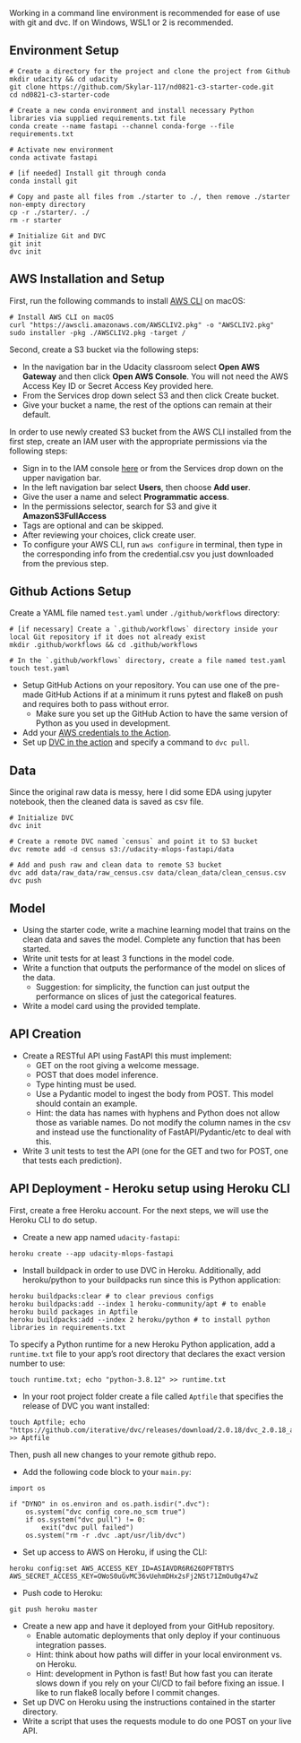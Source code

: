 Working in a command line environment is recommended for ease of use with git and dvc. If on Windows, WSL1 or 2 is recommended.


## Environment Setup
```shell
# Create a directory for the project and clone the project from Github
mkdir udacity && cd udacity
git clone https://github.com/Skylar-117/nd0821-c3-starter-code.git
cd nd0821-c3-starter-code

# Create a new conda environment and install necessary Python libraries via supplied requirements.txt file
conda create --name fastapi --channel conda-forge --file requirements.txt

# Activate new environment
conda activate fastapi

# [if needed] Install git through conda
conda install git

# Copy and paste all files from ./starter to ./, then remove ./starter non-empty directory
cp -r ./starter/. ./
rm -r starter

# Initialize Git and DVC
git init
dvc init
```


## AWS Installation and Setup

First, run the following commands to install [AWS CLI](https://docs.aws.amazon.com/cli/latest/userguide/getting-started-install.html) on macOS:  

```shell
# Install AWS CLI on macOS
curl "https://awscli.amazonaws.com/AWSCLIV2.pkg" -o "AWSCLIV2.pkg"
sudo installer -pkg ./AWSCLIV2.pkg -target /
```

Second, create a S3 bucket via the following steps:  

* In the navigation bar in the Udacity classroom select **Open AWS Gateway** and then click **Open AWS Console**. You will not need the AWS Access Key ID or Secret Access Key provided here.
* From the Services drop down select S3 and then click Create bucket.
* Give your bucket a name, the rest of the options can remain at their default.

In order to use newly created S3 bucket from the AWS CLI installed from the first step, create an IAM user with the appropriate permissions via the following steps:  

* Sign in to the IAM console <a href="https://console.aws.amazon.com/iam/" target="_blank">here</a> or from the Services drop down on the upper navigation bar.
* In the left navigation bar select **Users**, then choose **Add user**.
* Give the user a name and select **Programmatic access**.
* In the permissions selector, search for S3 and give it **AmazonS3FullAccess**
* Tags are optional and can be skipped.
* After reviewing your choices, click create user. 
* To configure your AWS CLI, run ```aws configure``` in terminal, then type in the corresponding info from the credential.csv you just downloaded from the previous step.


## Github Actions Setup

Create a YAML file named `test.yaml` under `./github/workflows` directory:  

```shell
# [if necessary] Create a `.github/workflows` directory inside your local Git repository if it does not already exist
mkdir .github/workflows && cd .github/workflows

# In the `.github/workflows` directory, create a file named test.yaml
touch test.yaml
```  

* Setup GitHub Actions on your repository. You can use one of the pre-made GitHub Actions if at a minimum it runs pytest and flake8 on push and requires both to pass without error.
   * Make sure you set up the GitHub Action to have the same version of Python as you used in development.
* Add your <a href="https://github.com/marketplace/actions/configure-aws-credentials-action-for-github-actions" target="_blank">AWS credentials to the Action</a>.
* Set up <a href="https://github.com/iterative/setup-dvc" target="_blank">DVC in the action</a> and specify a command to `dvc pull`.


## Data
Since the original raw data is messy, here I did some EDA using jupyter notebook, then the cleaned data is saved as csv file.
```shell
# Initialize DVC
dvc init

# Create a remote DVC named `census` and point it to S3 bucket
dvc remote add -d census s3://udacity-mlops-fastapi/data

# Add and push raw and clean data to remote S3 bucket
dvc add data/raw_data/raw_census.csv data/clean_data/clean_census.csv
dvc push
```


## Model

* Using the starter code, write a machine learning model that trains on the clean data and saves the model. Complete any function that has been started.
* Write unit tests for at least 3 functions in the model code.
* Write a function that outputs the performance of the model on slices of the data.
   * Suggestion: for simplicity, the function can just output the performance on slices of just the categorical features.
* Write a model card using the provided template.


## API Creation

* Create a RESTful API using FastAPI this must implement:
   * GET on the root giving a welcome message.
   * POST that does model inference.
   * Type hinting must be used.
   * Use a Pydantic model to ingest the body from POST. This model should contain an example.
    * Hint: the data has names with hyphens and Python does not allow those as variable names. Do not modify the column names in the csv and instead use the functionality of FastAPI/Pydantic/etc to deal with this.
* Write 3 unit tests to test the API (one for the GET and two for POST, one that tests each prediction).


## API Deployment - Heroku setup using Heroku CLI
First, create a free Heroku account. For the next steps, we will use the Heroku CLI to do setup.

* Create a new app named `udacity-fastapi`:
```shell
heroku create --app udacity-mlops-fastapi
```

* Install buildpack in order to use DVC in Heroku. Additionally, add heroku/python to your buildpacks run since this is Python application:
```shell
heroku buildpacks:clear # to clear previous configs
heroku buildpacks:add --index 1 heroku-community/apt # to enable heroku build packages in Aptfile
heroku buildpacks:add --index 2 heroku/python # to install python libraries in requirements.txt 
```

To specify a Python runtime for a new Heroku Python application, add a `runtime.txt` file to your app’s root directory that declares the exact version number to use:
```shell
touch runtime.txt; echo "python-3.8.12" >> runtime.txt
```

* In your root project folder create a file called `Aptfile` that specifies the release of DVC you want installed:
```shell
touch Aptfile; echo "https://github.com/iterative/dvc/releases/download/2.0.18/dvc_2.0.18_amd64.deb" >> Aptfile
```
Then, push all new changes to your remote github repo.
 
* Add the following code block to your `main.py`:
```shell
import os

if "DYNO" in os.environ and os.path.isdir(".dvc"):
    os.system("dvc config core.no_scm true")
    if os.system("dvc pull") != 0:
        exit("dvc pull failed")
    os.system("rm -r .dvc .apt/usr/lib/dvc")
```

* Set up access to AWS on Heroku, if using the CLI:
```shell
heroku config:set AWS_ACCESS_KEY_ID=ASIAVDR6R626OPFTBTYS AWS_SECRET_ACCESS_KEY=OWoS0uGvMC36vUehmDHx2sFj2NSt71ZmOu0g47wZ
```

* Push code to Heroku:
```shell
git push heroku master
```


* Create a new app and have it deployed from your GitHub repository.
   * Enable automatic deployments that only deploy if your continuous integration passes.
   * Hint: think about how paths will differ in your local environment vs. on Heroku.
   * Hint: development in Python is fast! But how fast you can iterate slows down if you rely on your CI/CD to fail before fixing an issue. I like to run flake8 locally before I commit changes.
* Set up DVC on Heroku using the instructions contained in the starter directory.
* Write a script that uses the requests module to do one POST on your live API.
